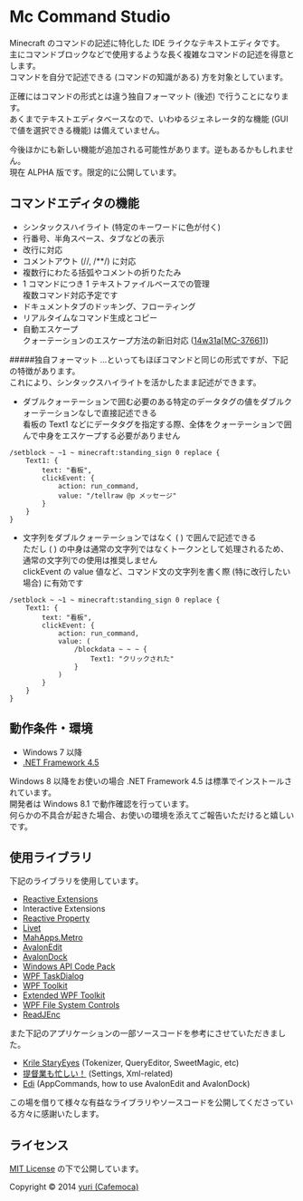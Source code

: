 Mc Command Studio
===

Minecraft のコマンドの記述に特化した IDE ライクなテキストエディタです。  
主にコマンドブロックなどで使用するような長く複雑なコマンドの記述を得意とします。  
コマンドを自分で記述できる (コマンドの知識がある) 方を対象としています。  

正確にはコマンドの形式とは違う独自フォーマット (後述) で行うことになります。  
あくまでテキストエディタベースなので、いわゆるジェネレータ的な機能 (GUI で値を選択できる機能) は備えていません。  

今後ほかにも新しい機能が追加される可能性があります。逆もあるかもしれません。  
現在 ALPHA 版です。限定的に公開しています。

コマンドエディタの機能
--
* シンタックスハイライト (特定のキーワードに色が付く)
* 行番号、半角スペース、タブなどの表示
* 改行に対応
* コメントアウト (//, /**/) に対応
* 複数行にわたる括弧やコメントの折りたたみ
* 1 コマンドにつき 1 テキストファイルベースでの管理  
複数コマンド対応予定です
* ドキュメントタブのドッキング、フローティング
* リアルタイムなコマンド生成とコピー
* 自動エスケープ  
クォーテーションのエスケープ方法の新旧対応 ([14w31a[MC-37661]](https://bugs.mojang.com/browse/MC-37661))

#####独自フォーマット
…といってもほぼコマンドと同じの形式ですが、下記の特徴があります。  
これにより、シンタックスハイライトを活かしたまま記述ができます。  

* ダブルクォーテーションで囲む必要のある特定のデータタグの値をダブルクォーテーションなしで直接記述できる  
看板の Text1 などにデータタグを指定する際、全体をクォーテーションで囲んで中身をエスケープする必要がありません
``` text
/setblock ~ ~1 ~ minecraft:standing_sign 0 replace {
	Text1: {
		text: "看板",
		clickEvent: {
			action: run_command,
			value: "/tellraw @p メッセージ"
		}
	}
}
```
* 文字列をダブルクォーテーションではなく ( ) で囲んで記述できる  
ただし ( ) の中身は通常の文字列ではなくトークンとして処理されるため、通常の文字列での使用は推奨しません  
clickEvent の value 値など、コマンド文の文字列を書く際 (特に改行したい場合) に有効です
``` text
/setblock ~ ~1 ~ minecraft:standing_sign 0 replace {
	Text1: {
		text: "看板",
		clickEvent: {
			action: run_command,
			value: (
				/blockdata ~ ~ ~ {
					Text1: "クリックされた"
				}
			)
		}
	}
}
```

動作条件・環境
--
* Windows 7 以降
* [.NET Framework 4.5](http://www.microsoft.com/ja-jp/download/details.aspx?id=30653)

Windows 8 以降をお使いの場合 .NET Framework 4.5 は標準でインストールされています。  
開発者は Windows 8.1 で動作確認を行っています。  
何らかの不具合が起きた場合、お使いの環境を添えてご報告いただけると嬉しいです。  

使用ライブラリ
--
下記のライブラリを使用しています。  

* [Reactive Extensions](http://rx.codeplex.com/)
* Interactive Extensions
* [Reactive Property](http://reactiveproperty.codeplex.com/)
* [Livet](http://ugaya40.net/livet)
* [MahApps.Metro](http://mahapps.com/)
* [AvalonEdit](http://avalonedit.net/)
* [AvalonDock](https://avalondock.codeplex.com/)
* [Windows API Code Pack](http://archive.msdn.microsoft.com/WindowsAPICodePack)
* [WPF TaskDialog](http://www.codeproject.com/Articles/137552/WPF-TaskDialog-Wrapper-and-Emulator)
* [WPF Toolkit](https://www.nuget.org/packages/WPFToolkit/)
* [Extended WPF Toolkit](https://wpftoolkit.codeplex.com/)
* [WPF File System Controls](http://fsc.codeplex.com/)
* [ReadJEnc](http://www.vector.co.jp/soft/winnt/util/se506899.html)

また下記のアプリケーションの一部ソースコードを参考にさせていただきました。

* [Krile StaryEyes](http://krile.starwing.net/) (Tokenizer, QueryEditor, SweetMagic, etc)
* [提督業も忙しい！](http://grabacr.net/kancolleviewer) (Settings, Xml-related)
* [Edi](http://edi.codeplex.com/) (AppCommands, how to use AvalonEdit and AvalonDock)

この場を借りて様々な有益なライブラリやソースコードを公開してくださっている方々に感謝いたします。

ライセンス
--
[MIT License](http://opensource.org/licenses/mit-license.php) の下で公開しています。  

Copyright © 2014 [yuri (Cafemoca)](https://twitter.com/yuri_v3v)  
